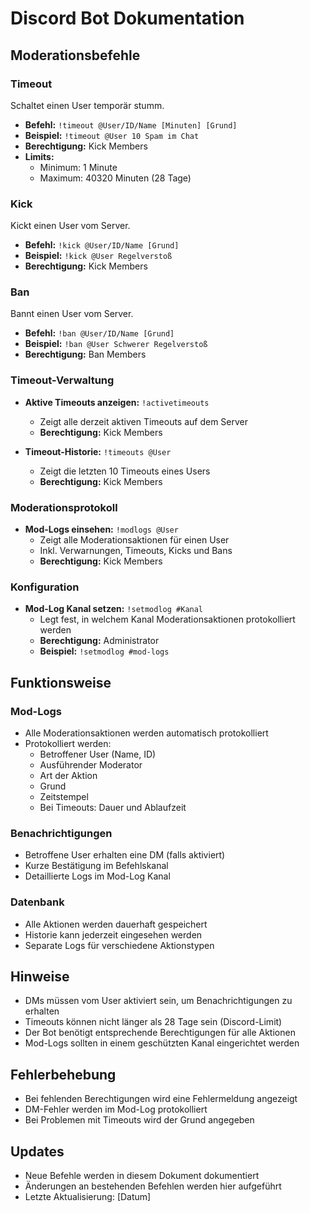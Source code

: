 # Discord Bot Dokumentation

## Moderationsbefehle

### Timeout
Schaltet einen User temporär stumm.
- **Befehl:** `!timeout @User/ID/Name [Minuten] [Grund]`
- **Beispiel:** `!timeout @User 10 Spam im Chat`
- **Berechtigung:** Kick Members
- **Limits:** 
  - Minimum: 1 Minute
  - Maximum: 40320 Minuten (28 Tage)

### Kick
Kickt einen User vom Server.
- **Befehl:** `!kick @User/ID/Name [Grund]`
- **Beispiel:** `!kick @User Regelverstoß`
- **Berechtigung:** Kick Members

### Ban
Bannt einen User vom Server.
- **Befehl:** `!ban @User/ID/Name [Grund]`
- **Beispiel:** `!ban @User Schwerer Regelverstoß`
- **Berechtigung:** Ban Members

### Timeout-Verwaltung
- **Aktive Timeouts anzeigen:** `!activetimeouts`
  - Zeigt alle derzeit aktiven Timeouts auf dem Server
  - **Berechtigung:** Kick Members

- **Timeout-Historie:** `!timeouts @User`
  - Zeigt die letzten 10 Timeouts eines Users
  - **Berechtigung:** Kick Members

### Moderationsprotokoll
- **Mod-Logs einsehen:** `!modlogs @User`
  - Zeigt alle Moderationsaktionen für einen User
  - Inkl. Verwarnungen, Timeouts, Kicks und Bans
  - **Berechtigung:** Kick Members

### Konfiguration
- **Mod-Log Kanal setzen:** `!setmodlog #Kanal`
  - Legt fest, in welchem Kanal Moderationsaktionen protokolliert werden
  - **Berechtigung:** Administrator
  - **Beispiel:** `!setmodlog #mod-logs`

## Funktionsweise

### Mod-Logs
- Alle Moderationsaktionen werden automatisch protokolliert
- Protokolliert werden:
  - Betroffener User (Name, ID)
  - Ausführender Moderator
  - Art der Aktion
  - Grund
  - Zeitstempel
  - Bei Timeouts: Dauer und Ablaufzeit

### Benachrichtigungen
- Betroffene User erhalten eine DM (falls aktiviert)
- Kurze Bestätigung im Befehlskanal
- Detaillierte Logs im Mod-Log Kanal

### Datenbank
- Alle Aktionen werden dauerhaft gespeichert
- Historie kann jederzeit eingesehen werden
- Separate Logs für verschiedene Aktionstypen

## Hinweise
- DMs müssen vom User aktiviert sein, um Benachrichtigungen zu erhalten
- Timeouts können nicht länger als 28 Tage sein (Discord-Limit)
- Der Bot benötigt entsprechende Berechtigungen für alle Aktionen
- Mod-Logs sollten in einem geschützten Kanal eingerichtet werden

## Fehlerbehebung
- Bei fehlenden Berechtigungen wird eine Fehlermeldung angezeigt
- DM-Fehler werden im Mod-Log protokolliert
- Bei Problemen mit Timeouts wird der Grund angegeben

## Updates
- Neue Befehle werden in diesem Dokument dokumentiert
- Änderungen an bestehenden Befehlen werden hier aufgeführt
- Letzte Aktualisierung: [Datum] 